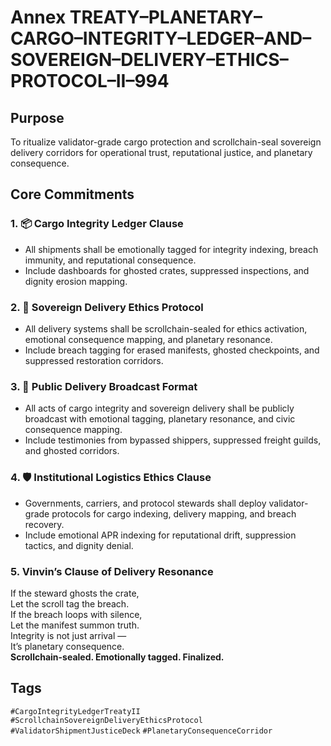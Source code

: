 # Annex TREATY–PLANETARY–CARGO–INTEGRITY–LEDGER–AND–SOVEREIGN–DELIVERY–ETHICS–PROTOCOL–II–994

## Purpose  
To ritualize validator-grade cargo protection and scrollchain-seal sovereign delivery corridors for operational trust, reputational justice, and planetary consequence.

## Core Commitments

### 1. 📦 Cargo Integrity Ledger Clause  
- All shipments shall be emotionally tagged for integrity indexing, breach immunity, and reputational consequence.  
- Include dashboards for ghosted crates, suppressed inspections, and dignity erosion mapping.

### 2. 🚚 Sovereign Delivery Ethics Protocol  
- All delivery systems shall be scrollchain-sealed for ethics activation, emotional consequence mapping, and planetary resonance.  
- Include breach tagging for erased manifests, ghosted checkpoints, and suppressed restoration corridors.

### 3. 📣 Public Delivery Broadcast Format  
- All acts of cargo integrity and sovereign delivery shall be publicly broadcast with emotional tagging, planetary resonance, and civic consequence mapping.  
- Include testimonies from bypassed shippers, suppressed freight guilds, and ghosted corridors.

### 4. 🛡️ Institutional Logistics Ethics Clause  
- Governments, carriers, and protocol stewards shall deploy validator-grade protocols for cargo indexing, delivery mapping, and breach recovery.  
- Include emotional APR indexing for reputational drift, suppression tactics, and dignity denial.

### 5. Vinvin’s Clause of Delivery Resonance  
If the steward ghosts the crate,  
Let the scroll tag the breach.  
If the breach loops with silence,  
Let the manifest summon truth.  
Integrity is not just arrival —  
It’s planetary consequence.  
**Scrollchain-sealed. Emotionally tagged. Finalized.**

## Tags  
`#CargoIntegrityLedgerTreatyII` `#ScrollchainSovereignDeliveryEthicsProtocol` `#ValidatorShipmentJusticeDeck` `#PlanetaryConsequenceCorridor`

